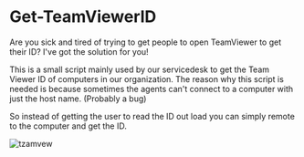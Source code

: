 # Get-TeamViewerID
Are you sick and tired of trying to get people to open TeamViewer to get their ID? I've got the solution for you!

This is a small script mainly used by our servicedesk to get the Team Viewer ID of computers in our organization.
The reason why this script is needed is because sometimes the agents can't connect to a computer with just the host name. (Probably a bug)

So instead of getting the user to read the ID out load you can simply remote to the computer and get the ID.

![tzamvew](https://media1.giphy.com/media/fsQWEtuxOzFdhJJXYQ/giphy.gif)
